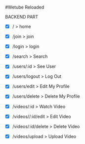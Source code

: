 #Wetube Reloaded

BACKEND PART
- [x] / > home

- [x] /join > join
- [x] /login > login
- [x] /search > Search


- [x] /users/:id > See User
- [x] /users/logout > Log Out
- [x] /users/edit > Edit My Profile
- [x] /users/delete > Delete My Profile


- [x] /videos/:id > Watch Video
- [x] /videos//:id/edit > Edit Video
- [x] /videos/:id/delete > Delete Video
- [x] /videos/upload > Upload Video





